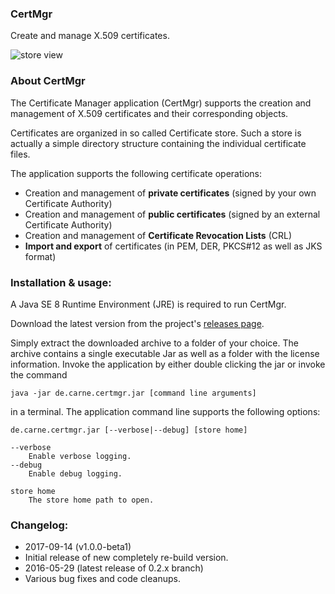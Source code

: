 ### CertMgr
Create and manage X.509 certificates.

![store view](http://hdecarne.github.io/certmgr2.png)

### About CertMgr
The Certificate Manager application (CertMgr) supports the creation and management of X.509 certificates and their corresponding objects.

Certificates are organized in so called Certificate store. Such a store is actually a simple directory structure containing the individual certificate files.

The application supports the following certificate operations:
 * Creation and management of **private certificates** (signed by your own Certificate Authority)
 * Creation and management of **public certificates** (signed by an external Certificate Authority)
 * Creation and management of **Certificate Revocation Lists** (CRL)
 * **Import and export** of certificates (in PEM, DER, PKCS#12 as well as JKS format)

### Installation & usage:
A Java SE 8 Runtime Environment (JRE) is required to run CertMgr.

Download the latest version from the project's [releases page](https://github.com/hdecarne/certmgr/releases/latest).

Simply extract the downloaded archive to a folder of your choice.
The archive contains a single executable Jar as well as a folder with the license information. Invoke the application by either double clicking the jar or invoke the command

```
java -jar de.carne.certmgr.jar [command line arguments]
```

in a terminal. The application command line supports the following options:

```
de.carne.certmgr.jar [--verbose|--debug] [store home]

--verbose
	Enable verbose logging.
--debug
	Enable debug logging.

store home
	The store home path to open.
```

### Changelog:
* 2017-09-14 (v1.0.0-beta1)
 * Initial release of new completely re-build version.
* 2016-05-29 (latest release of 0.2.x branch)
 * Various bug fixes and code cleanups.

